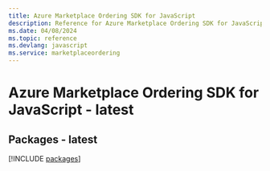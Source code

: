 ```yaml
---
title: Azure Marketplace Ordering SDK for JavaScript
description: Reference for Azure Marketplace Ordering SDK for JavaScript
ms.date: 04/08/2024
ms.topic: reference
ms.devlang: javascript
ms.service: marketplaceordering
---
```

# Azure Marketplace Ordering SDK for JavaScript - latest
## Packages - latest
[!INCLUDE [packages](marketplace-ordering-index.md)]